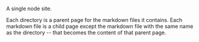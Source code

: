 A single node site.

Each directory is a parent page for the markdown files it contains.
Each markdown file is a child page except the markdown file with the same name
as the directory -- that becomes the content of that parent page.
